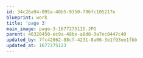 ```yaml
---
id: 34c26a94-895a-40b5-9350-796fc105217e
blueprint: work
title: 'page 3'
main_image: page-3-1677275115.JPG
parent: 46320450-ec9a-48be-a8d8-3a7ec0447c40
updated_by: 7fc42862-88cf-4231-8a06-3e1f93ee1fbb
updated_at: 1677275123
---
```

